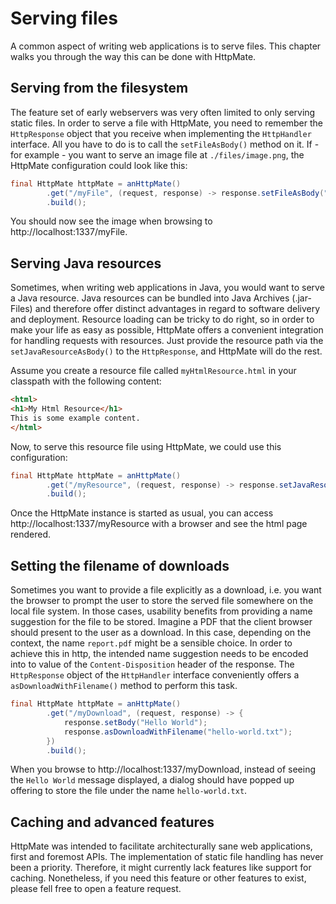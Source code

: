 # Serving files
A common aspect of writing web applications is to serve files. This chapter
walks you through the way this can be done with HttpMate.

## Serving from the filesystem
The feature set of early webservers was very often limited to
only serving static files. In order to serve a file with HttpMate, you
need to remember the `HttpResponse` object that you receive when
implementing the `HttpHandler` interface.
All you have to do is to call
the `setFileAsBody()` method on it.
If - for example - you want to serve an image file at `./files/image.png`, the HttpMate
configuration could look like this:
```java
final HttpMate httpMate = anHttpMate()
        .get("/myFile", (request, response) -> response.setFileAsBody("./files/image.png"))
        .build();
```
You should now see the image when browsing to http://localhost:1337/myFile.

## Serving Java resources
Sometimes, when writing web applications in Java, you would want to
serve a Java resource.
Java resources can be bundled into Java Archives (.jar-Files) and
therefore offer distinct advantages in regard to software delivery and deployment.
Resource loading can be tricky to do right,
so in order to make your life as easy as possible, HttpMate offers
a convenient integration for handling requests with resources.
Just provide the resource path via the `setJavaResourceAsBody()` to
the `HttpResponse`, and HttpMate will do the rest.

Assume you create a resource file called `myHtmlResource.html` in
your classpath with the following content:
```html
<html>
<h1>My Html Resource</h1>
This is some example content.
</html>
```
Now, to serve this resource file using HttpMate, we could use this configuration:
```java
final HttpMate httpMate = anHttpMate()
        .get("/myResource", (request, response) -> response.setJavaResourceAsBody("myHtmlResource.html"))
        .build();
```

Once the HttpMate instance is started as usual, you can access
http://localhost:1337/myResource with a browser and
see the html page rendered.

## Setting the filename of downloads
Sometimes you want to provide a file explicitly as a download, i.e. you want the browser to
prompt the user to store the served file somewhere on the local file system.
In those cases, usability benefits from providing a name suggestion for the file to be stored. 
Imagine a PDF that the client browser should present to the user as a download. In this case, depending
on the context, the name `report.pdf` might be a sensible choice.
In order to achieve this in http, the intended name suggestion needs to be encoded into to value of the `Content-Disposition` header
of the response.
The `HttpResponse` object of the `HttpHandler` interface
conveniently offers a `asDownloadWithFilename()` method to perform this task.
```java
final HttpMate httpMate = anHttpMate()
        .get("/myDownload", (request, response) -> {
            response.setBody("Hello World");
            response.asDownloadWithFilename("hello-world.txt");
        })
        .build();
```
When you browse to http://localhost:1337/myDownload, instead of seeing the `Hello World` message displayed, a dialog
should have popped up offering to store the file under the name `hello-world.txt`.

## Caching and advanced features
HttpMate was intended to facilitate architecturally sane web applications, first and foremost APIs.
The implementation of static file handling has never been a priority. Therefore, it might
currently lack features like support for caching. Nonetheless, if you need this feature or other features to exist,
please fell free to open a feature request.